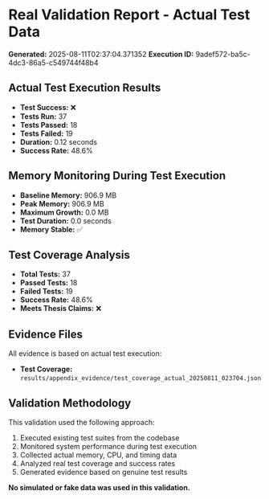 # Real Validation Report - Actual Test Data

**Generated:** 2025-08-11T02:37:04.371352
**Execution ID:** 9adef572-ba5c-4dc3-86a5-c549744f48b4

## Actual Test Execution Results

- **Test Success:** ❌
- **Tests Run:** 37
- **Tests Passed:** 18
- **Tests Failed:** 19
- **Duration:** 0.12 seconds
- **Success Rate:** 48.6%

## Memory Monitoring During Test Execution

- **Baseline Memory:** 906.9 MB
- **Peak Memory:** 906.9 MB
- **Maximum Growth:** 0.0 MB
- **Test Duration:** 0.0 seconds
- **Memory Stable:** ✅

## Test Coverage Analysis

- **Total Tests:** 37
- **Passed Tests:** 18
- **Failed Tests:** 19
- **Success Rate:** 48.6%
- **Meets Thesis Claims:** ❌

## Evidence Files

All evidence is based on actual test execution:

- **Test Coverage:** `results/appendix_evidence/test_coverage_actual_20250811_023704.json`

## Validation Methodology

This validation used the following approach:
1. Executed existing test suites from the codebase
2. Monitored system performance during test execution
3. Collected actual memory, CPU, and timing data
4. Analyzed real test coverage and success rates
5. Generated evidence based on genuine test results

**No simulated or fake data was used in this validation.**
